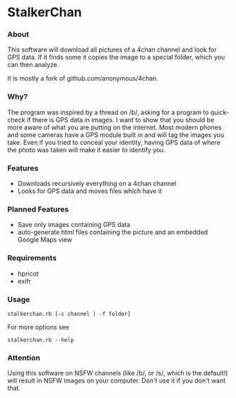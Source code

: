 # StalkerChan

### About
This software will download all pictures of a 4chan channel and look for GPS data. If it finds some it copies the image to a special folder, which you can then analyze.

It is mostly a fork of github.com/anonymous/4chan.

### Why?
The program was inspired by a thread on /b/, asking for a program to quick-check if there is GPS data in images. I want to show that you should be more aware of what you are putting on the internet. Most modern phones and some cameras have a GPS module built in and will tag the images you take. Even if you tried to conceal your identity, having GPS data of where the photo was taken will make it easier to identify you.

### Features
- Downloads recursively everything on a 4chan channel
- Looks for GPS data and moves files which have it

### Planned Features
- Save only images containing GPS data
- auto-generate html files containing the picture and an embedded Google Maps view 

### Requirements
- hpricot
- exifr

### Usage
    stalkerchan.rb [-c channel | -f folder]

For more options see 

    stalkerchan.rb --help

### Attention
Using this software on NSFW channels (like /b/, or /s/, which is the default!) will result in NSFW images on your computer. Don't use it if you don't want that.

